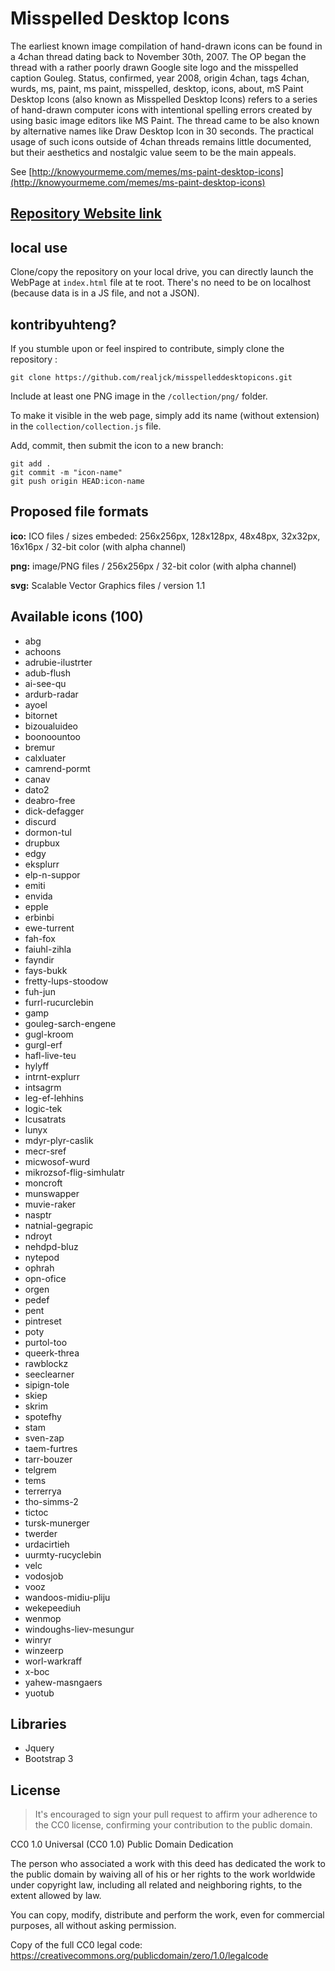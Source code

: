 # Misspelled Desktop Icons

The earliest known image compilation of hand-drawn icons can be found in a 4chan thread dating back to November 30th, 2007. The OP began the thread with a rather poorly drawn Google site logo and the misspelled caption Gouleg. Status, confirmed, year 2008, origin 4chan, tags 4chan, wurds, ms, paint, ms paint, misspelled, desktop, icons, about, mS Paint Desktop Icons (also known as Misspelled Desktop Icons) refers to a series of hand-drawn computer icons with intentional spelling errors created by using basic image editors like MS Paint. The thread came to be also known by alternative names like Draw Desktop Icon in 30 seconds. The practical usage of such icons outside of 4chan threads remains little documented, but their aesthetics and nostalgic value seem to be the main appeals. 

See [http://knowyourmeme.com/memes/ms-paint-desktop-icons](http://knowyourmeme.com/memes/ms-paint-desktop-icons)

## [Repository Website link](https://realjck.github.io/misspelleddesktopicons/)

## local use

Clone/copy the repository on your local drive, you can directly launch the WebPage at `index.html` file at te root. There's no need to be on localhost (because data is in a JS file, and not a JSON).

## kontribyuhteng?

If you stumble upon or feel inspired to contribute, simply clone the repository :

~~~~
git clone https://github.com/realjck/misspelleddesktopicons.git
~~~~

Include at least one PNG image in the `/collection/png/` folder.

To make it visible in the web page, simply add its name (without extension) in the `collection/collection.js` file.

Add, commit, then submit the icon to a new branch:

~~~~
git add .
git commit -m "icon-name"
git push origin HEAD:icon-name
~~~~

## Proposed file formats

**ico:** ICO files / sizes embeded: 256x256px, 128x128px, 48x48px, 32x32px, 16x16px / 32-bit color (with alpha channel)

**png:** image/PNG files / 256x256px / 32-bit color (with alpha channel)

**svg:** Scalable Vector Graphics files / version 1.1

## Available icons (100)

* abg
* achoons
* adrubie-ilustrter
* adub-flush
* ai-see-qu
* ardurb-radar
* ayoel
* bitornet
* bizoualuideo
* boonoountoo
* bremur
* calxluater
* camrend-pormt
* canav
* dato2
* deabro-free
* dick-defagger
* discurd
* dormon-tul
* drupbux
* edgy
* eksplurr
* elp-n-suppor
* emiti
* envida
* epple
* erbinbi
* ewe-turrent
* fah-fox
* faiuhl-zihla
* fayndir
* fays-bukk
* fretty-lups-stoodow
* fuh-jun
* furrl-rucurclebin
* gamp
* gouleg-sarch-engene
* gugl-kroom
* gurgl-erf
* hafl-live-teu
* hylyff
* intrnt-explurr
* intsagrm
* leg-ef-lehhins
* logic-tek
* lcusatrats
* lunyx
* mdyr-plyr-caslik
* mecr-sref
* micwosof-wurd
* mikrozsof-flig-simhulatr
* moncroft
* munswapper
* muvie-raker
* nasptr
* natnial-gegrapic
* ndroyt
* nehdpd-bluz
* nytepod
* ophrah
* opn-ofice
* orgen
* pedef
* pent
* pintreset
* poty
* purtol-too
* queerk-threa
* rawblockz
* seeclearner
* sipign-tole
* skiep
* skrim
* spotefhy
* stam
* sven-zap
* taem-furtres
* tarr-bouzer
* telgrem
* tems
* terrerrya
* tho-simms-2
* tictoc
* tursk-munerger
* twerder
* urdacirtieh
* uurmty-rucyclebin
* velc
* vodosjob
* vooz
* wandoos-midiu-pliju
* wekepeediuh
* wenmop
* windoughs-liev-mesungur
* winryr
* winzeerp
* worl-warkraff
* x-boc
* yahew-masngaers
* yuotub

## Libraries

* Jquery
* Bootstrap 3

## License

>It's encouraged to sign your pull request to affirm your adherence to the CC0 license, confirming your contribution to the public domain.

CC0 1.0 Universal (CC0 1.0) Public Domain Dedication

The person who associated a work with this deed has dedicated the work to the public domain by waiving all of his or her rights to the work worldwide under copyright law, including all related and neighboring rights, to the extent allowed by law.

You can copy, modify, distribute and perform the work, even for commercial purposes, all without asking permission.

Copy of the full CC0 legal code:
https://creativecommons.org/publicdomain/zero/1.0/legalcode
